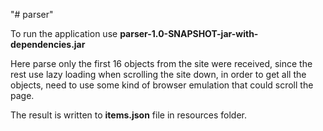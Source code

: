 "# parser" 

To run the application use **parser-1.0-SNAPSHOT-jar-with-dependencies.jar**

Here parse only the first 16 objects from the site were received, since the rest use lazy loading when scrolling the site down, in order to get all the objects, need to use some kind of browser emulation that could scroll the page.

The result is written to **items.json** file in resources folder.